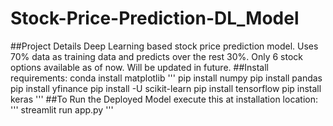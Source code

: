 # Stock-Price-Prediction-DL_Model
##Project Details
Deep Learning based stock price prediction model. Uses 70% data as training data and predicts over the rest 30%. Only 6 stock options available as of now. Will be updated in future. 
##Install requirements:
conda install matplotlib
'''
pip install numpy
pip install pandas
pip install yfinance
pip install -U scikit-learn
pip install tensorflow
pip install keras
'''
##To Run the Deployed Model execute this at installation location:
'''
streamlit run app.py
'''
